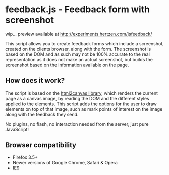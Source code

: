 feedback.js - Feedback form with screenshot
===========================================

wip... preview available at http://experiments.hertzen.com/jsfeedback/

This script allows you to create feedback forms which include a screenshot, created on the clients browser, along with the form. The screenshot is based on the DOM and as such may not be 100% accurate to the real representation as it does not make an actual screenshot, but builds the screenshot based on the information available on the page.

## How does it work? ##
The script is based on the <a href="http://html2canvas.hertzen.com/">html2canvas library</a>, which renders the current page as a canvas image, by reading the DOM and the different styles applied to the elements. This script adds the options for the user to draw elements on top of that image, such as mark points of interest on the image along with the feedback they send.

No plugins, no flash, no interaction needed from the server, just pure JavaScript!

## Browser compatibility ##

 - Firefox 3.5+
 - Newer versions of Google Chrome, Safari & Opera
 - IE9